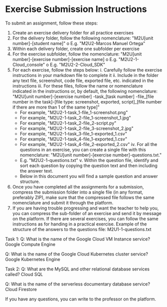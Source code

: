 # Exercise Submission Instructions

To submit an assignment, follow these steps:

1.	Create an exercise delivery folder for all practice exercises
2.	For the delivery folder, follow the following nomenclature: "M2U[unit number]-[student name]"
  o	E.g. "M2U2-Marcos Manuel Ortega"
3.	Within each delivery folder, create one subfolder per exercise
4.	For the exercise subfolder, follow the nomenclature: "M2U[unit number]-[exercise number]-[exercise name]
  o	E.g. "M2U2-1-Cloud_console"
  o	E.g. "M2U2-2-Cloud_SDK"
5.	For each exercise, follow the steps below:
  i.	Carefully follow the exercise instructions in your markdown file to complete it
  ii.	Include in the folder any text file, screenshot, code file, exported file, etc. indicated in the instructions
  iii.	For these files, follow the name or nomenclature indicated in the instructions or, by default, the following nomenclature: "M2U[unit number]-[exercise number] -task_[task number] -file_[file number in the task]-[file type: screenshot, exported, script]_[file number if there are more than 1 of the same type]"
    -	For example, "M2U2-1-task_1-file_1-screenshot.png"
    -	For example, "M2U2-1-task_2-file_1-screenshot_1.jpg"
    -	For example, "M2U2-1-task_2-file_2-script.py"
    -	For example, "M2U2-1-task_2-file_3-screenshot_2.jpg"
    -	For example, "M2U2-1-task_3-file_1-exported_1.csv"
    -	For example, "M2U2-1-task_4-file_1-exported_1.csv"
    -	For example, "M2U2-1-task_4-file_2-exported_2.csv"
  iv.	For all the questions in an exercise, you can create a single file with this nomenclature: "M2U[unit number]-[exercise number]-questions.txt."
    -	E.g. "M2U2-1-questions.txt"
  v.	Within the question file, identify and sort each question by copying the question text and then including the answer text.
    -	Below in this document you will find a sample question and answer structure.
6.	Once you have completed all the assignments for a submission, compress the submission folder into a single file (in any format, preferably ZIP), make sure that the compressed file follows the same nomenclature and submit it through the platform.
7.	If you are having trouble progressing and want the teacher to help you, you can compress the sub-folder of an exercise and send it by message on the platform. If there are several exercises, you can follow the same instructions as for handing in a practical exercise.
Example of the structure of the answers to the questions file:
M2U1-1-questions.txt

Task 1:
Q: What is the name of the Google Cloud VM Instance service?
Google Compute Engine

Q: What is the name of the Google Cloud Kubernetes cluster service?
Google Kubernetes Engine

Task 2:
Q: What are the MySQL and other relational database services called?
Cloud SQL

Q: What is the name of the serverless documentary database service?
Cloud Firestore

If you have any questions, you can write to the professor on the platform.


